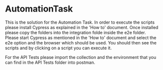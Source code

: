 # AutomationTask
This is the solution for the Automation Task. In order to execute the scripts please install Cypress as explained in the 'How to' document. Once installed please copy the folders into the integration folde inside the e2e folder. Please start Cypress as mentioned in the 'How to' document and select the e2e option and the browser which should be used. You should then see the scripts and by clicking on a script you can execute it.

For the API Tests please import the collection and the environment that you can find in the API Tests folder into postman.
